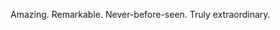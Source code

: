 Amazing. Remarkable. Never-before-seen. Truly extraordinary.
<!---
kzhws/kzhws is a ✨ special ✨ repository because its `README.md` (this file) appears on your GitHub profile.
You can click the Preview link to take a look at your changes.
--->
